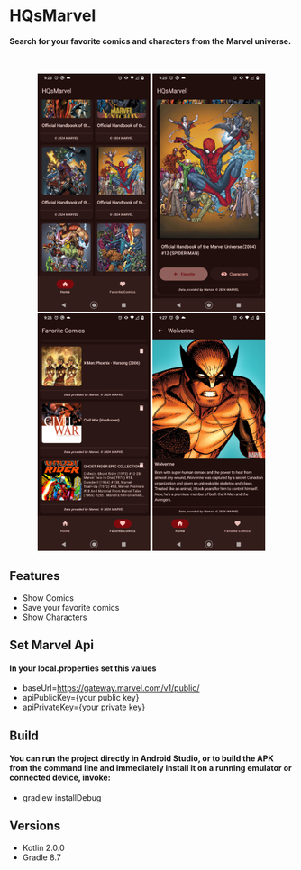 # HQsMarvel
#### <p>Search for your favorite comics and characters from the Marvel universe.</p>
<br />
<p align="center">
  <img alt="Home Screen" src="screenshots/home_01.png" width="200"> <img alt="Comic" src="screenshots/home_card_01.png" width="200"> <img alt="Favorite Comics" src="screenshots/favorites_01.png" width="200"> <img alt="Character" src="screenshots/character_01.png" width="200">
</p>

## Features
* Show Comics
* Save your favorite comics
* Show Characters

## Set Marvel Api
#### In your local.properties set this values
* baseUrl=https://gateway.marvel.com/v1/public/
* apiPublicKey={your public key}
* apiPrivateKey={your private key}

## Build
#### <p>You can run the project directly in Android Studio, or to build the APK from the command line and immediately install it on a running emulator or connected device, invoke:</p>
* gradlew installDebug

## Versions
* Kotlin 2.0.0
* Gradle 8.7